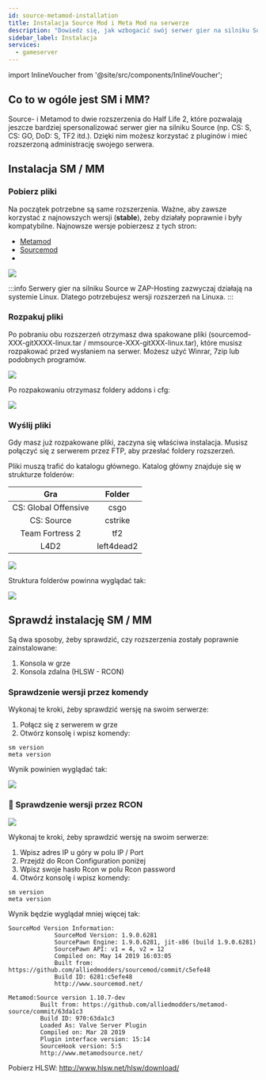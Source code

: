 ```yaml
---
id: source-metamod-installation
title: Instalacja Source Mod i Meta Mod na serwerze
description: "Dowiedz się, jak wzbogacić swój serwer gier na silniku Source o Source- i Metamod dla zaawansowanej personalizacji i administracji → Sprawdź teraz"
sidebar_label: Instalacja
services:
  - gameserver
---
```


import InlineVoucher from '@site/src/components/InlineVoucher';

## Co to w ogóle jest SM i MM?

Source- i Metamod to dwie rozszerzenia do Half Life 2, które pozwalają jeszcze bardziej spersonalizować serwer gier na silniku Source (np. CS: S, CS: GO, DoD: S, TF2 itd.). Dzięki nim możesz korzystać z pluginów i mieć rozszerzoną administrację swojego serwera.

<InlineVoucher />

## Instalacja SM / MM

### Pobierz pliki

Na początek potrzebne są same rozszerzenia. Ważne, aby zawsze korzystać z najnowszych wersji (**stable**), żeby działały poprawnie i były kompatybilne. Najnowsze wersje pobierzesz z tych stron:

- [Metamod](https://www.sourcemm.net/downloads.php?branch=stable)
- [Sourcemod](https://www.sourcemod.net/downloads.php?branch=stable)
- 
![](https://screensaver01.zap-hosting.com/index.php/s/zb6LsPbnAYJSHap/preview)

:::info
Serwery gier na silniku Source w ZAP-Hosting zazwyczaj działają na systemie Linux. Dlatego potrzebujesz wersji rozszerzeń na Linuxa.
:::

### Rozpakuj pliki

Po pobraniu obu rozszerzeń otrzymasz dwa spakowane pliki (sourcemod-XXX-gitXXXX-linux.tar / mmsource-XXX-gitXXX-linux.tar), które musisz rozpakować przed wysłaniem na serwer. Możesz użyć Winrar, 7zip lub podobnych programów.

![](https://screensaver01.zap-hosting.com/index.php/s/fw8r376kqKr5rgL/preview)

Po rozpakowaniu otrzymasz foldery addons i cfg:

![](https://screensaver01.zap-hosting.com/index.php/s/oJazFjaDWCjt9oP/preview)

### Wyślij pliki

Gdy masz już rozpakowane pliki, zaczyna się właściwa instalacja. Musisz połączyć się z serwerem przez FTP, aby przesłać foldery rozszerzeń.

Pliki muszą trafić do katalogu głównego. Katalog główny znajduje się w strukturze folderów:

| Gra | Folder  |
| :-----: |:-------------:| 
| CS: Global Offensive | csgo |
| CS: Source | cstrike |
| Team Fortress 2 | tf2 |
| L4D2 | left4dead2 |

![](https://screensaver01.zap-hosting.com/index.php/s/g384YWYRN8TaPRx/preview)

Struktura folderów powinna wyglądać tak:

![](https://screensaver01.zap-hosting.com/index.php/s/JTwTwzeXQdZrYY7/preview)

## Sprawdź instalację SM / MM

Są dwa sposoby, żeby sprawdzić, czy rozszerzenia zostały poprawnie zainstalowane:

1. Konsola w grze
2. Konsola zdalna (HLSW - RCON)

### Sprawdzenie wersji przez komendy

Wykonaj te kroki, żeby sprawdzić wersję na swoim serwerze:

1. Połącz się z serwerem w grze
2. Otwórz konsolę i wpisz komendy:

```
sm version
meta version
```

Wynik powinien wyglądać tak:

![](https://screensaver01.zap-hosting.com/index.php/s/qdNywS6PLdJkrnP/preview)

### 📖 Sprawdzenie wersji przez RCON

![](https://screensaver01.zap-hosting.com/index.php/s/jZZ6FFxksJgcCSf/preview)

Wykonaj te kroki, żeby sprawdzić wersję na swoim serwerze:

1. Wpisz adres IP u góry w polu IP / Port
2. Przejdź do Rcon Configuration poniżej
3. Wpisz swoje hasło Rcon w polu Rcon password
4. Otwórz konsolę i wpisz komendy:

```
sm version
meta version
```

Wynik będzie wyglądał mniej więcej tak:

```
SourceMod Version Information:
             SourceMod Version: 1.9.0.6281
             SourcePawn Engine: 1.9.0.6281, jit-x86 (build 1.9.0.6281)
             SourcePawn API: v1 = 4, v2 = 12
             Compiled on: May 14 2019 16:03:05
             Built from: https://github.com/alliedmodders/sourcemod/commit/c5efe48
             Build ID: 6281:c5efe48
             http://www.sourcemod.net/
             
Metamod:Source version 1.10.7-dev
         Built from: https://github.com/alliedmodders/metamod-source/commit/63da1c3
         Build ID: 970:63da1c3
         Loaded As: Valve Server Plugin
         Compiled on: Mar 28 2019
         Plugin interface version: 15:14
         SourceHook version: 5:5
         http://www.metamodsource.net/
```

Pobierz HLSW: http://www.hlsw.net/hlsw/download/

<InlineVoucher />